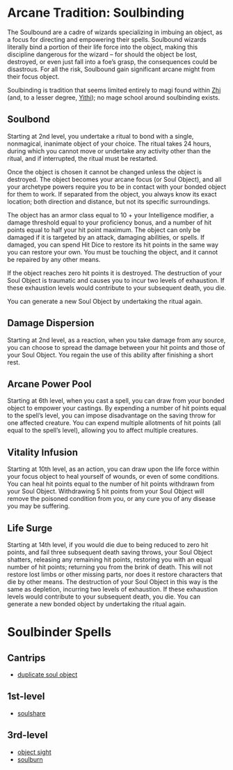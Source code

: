# Arcane Tradition: Soulbinding
The Soulbound are a cadre of wizards specializing in imbuing an object, as a focus for directing and empowering their spells. Soulbound wizards literally bind a portion of their life force into the object, making this discipline dangerous for the wizard – for should the object be lost, destroyed, or even just fall into a foe’s grasp, the consequences could be disastrous. For all the risk, Soulbound gain significant arcane might from their focus object.

Soulbinding is tradition that seems limited entirely to magi found within [Zhi](../../Nations/Zhi.md) (and, to a lesser degree, [Yithi](../../Nations/Yithi.md)); no mage school around soulbinding exists.

## Soulbond
Starting at 2nd level, you undertake a ritual to bond with a single, nonmagical, inanimate object of your choice. The ritual takes 24 hours, during which you cannot move or undertake any activity other than the ritual, and if interrupted, the ritual must be restarted.

Once the object is chosen it cannot be changed unless the object is destroyed. The object becomes your arcane focus (or Soul Object), and all your archetype powers require you to be in contact with your bonded object for them to work. If separated from the object, you always know its exact location; both direction and distance, but not its specific surroundings.

The object has an armor class equal to 10 + your Intelligence modifier, a damage threshold equal to your proficiency bonus, and a number of hit points equal to half your hit point maximum. The object can only be damaged if it is targeted by an attack, damaging abilities, or spells. If damaged, you can spend Hit Dice to restore its hit points in the same way you can restore your own. You must be touching the object, and it cannot be repaired by any other means.

If the object reaches zero hit points it is destroyed. The destruction of your Soul Object is traumatic and causes you to incur two levels of exhaustion. If these exhaustion levels would contribute to your subsequent death, you die.

You can generate a new Soul Object by undertaking the ritual again.

## Damage Dispersion
Starting at 2nd level, as a reaction, when you take damage from any source, you can choose to spread the damage between your hit points and those of your Soul Object. You regain the use of this ability after finishing a short rest.

## Arcane Power Pool
Starting at 6th level, when you cast a spell, you can draw from your bonded object to empower your castings. By expending a number of hit points equal to the spell’s level, you can impose disadvantage on the saving throw for one affected creature. You can expend multiple allotments of hit points (all equal to the spell’s level), allowing you to affect multiple creatures. 

## Vitality Infusion
Starting at 10th level, as an action, you can draw upon the life force within your focus object to heal yourself of wounds, or even of some conditions. You can heal hit points equal to the number of hit points withdrawn from your Soul Object. Withdrawing 5 hit points from your Soul Object will remove the poisoned condition from you, or any cure you of any disease you may be suffering.

## Life Surge
Starting at 14th level, if you would die due to being reduced to zero hit points, and fail three subsequent death saving throws, your Soul Object shatters, releasing any remaining hit points, restoring you with an equal number of hit points; returning you from the brink of death. This will not restore lost limbs or other missing parts, nor does it restore characters that die by other means. The destruction of your Soul Object in this way is the same as depletion, incurring two levels of exhaustion. If these exhaustion levels would contribute to your subsequent death, you die. You can generate a new bonded object by undertaking the ritual again.

# Soulbinder Spells

## Cantrips
* [duplicate soul object](../../Magic/Spells/duplicate-soul-object.md)

## 1st-level
* [soulshare](../../Magic/Spells/soulshare.md)

## 3rd-level
* [object sight](../../Magic/Spells/object-sight.md)
* [soulburn](../../Magic/Spells/soulburn.md)
